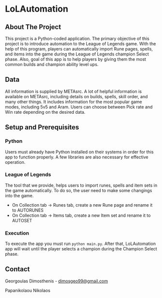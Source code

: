 # LoLAutomation

## About The Project
This project is a Python-coded application. The primary objective of this project is to introduce automation to the League of Legends game. With the help of this program, players can automatically import Rune pages, spells, and items into the game during the League of Legends champion Select phase. Also, goal of this app is to help players by giving them the most common builds and champion ability level ups.

## Data
All information is supplied by METAsrc. A lot of helpful information is available on METAsrc, including details on builds, spells, skill order, and many other things. It includes information for the most popular game modes, including 5v5 and Aram. Users can choose between Pick rate and Win rate depending on the desired data.

## Setup and Prerequisites
### Python
Users must already have Python installed on their systems in order for this app to function properly. A few libraries are also necessary for effective operation.

### League of Legends
The tool that we provide, helps users to import runes, spells and item sets in the game automatically. To do so, the user need to make some changings into the game.
* On Collection tab -> Runes tab, create a new Rune page and rename it to AUTORUNES
* On Collection tab -> Items tab, create a new Item set and rename it to AUTOSET

### Execution
To execute the app you must run ```python main.py```. After that, LoLAutomation app will wait until the player selects a champion during the Champion Select phase.

## Contact
Georgoulas Dimosthenis - dimosgeo99@gmail.com

Papanikolaou Nikolaos
